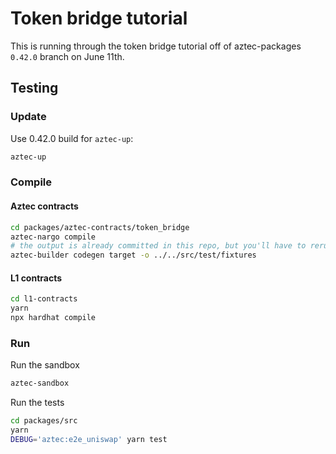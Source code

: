 # Token bridge tutorial

This is running through the token bridge tutorial off of aztec-packages `0.42.0` branch on June 11th.

## Testing

### Update

Use 0.42.0 build for `aztec-up`:

```bash
aztec-up
```

### Compile

#### Aztec contracts

```bash
cd packages/aztec-contracts/token_bridge
aztec-nargo compile
# the output is already committed in this repo, but you'll have to rerun this if you change anything in the contract
aztec-builder codegen target -o ../../src/test/fixtures
```

#### L1 contracts

```bash
cd l1-contracts
yarn
npx hardhat compile
```

### Run

Run the sandbox

```bash
aztec-sandbox
```

Run the tests

```bash
cd packages/src
yarn
DEBUG='aztec:e2e_uniswap' yarn test
```
